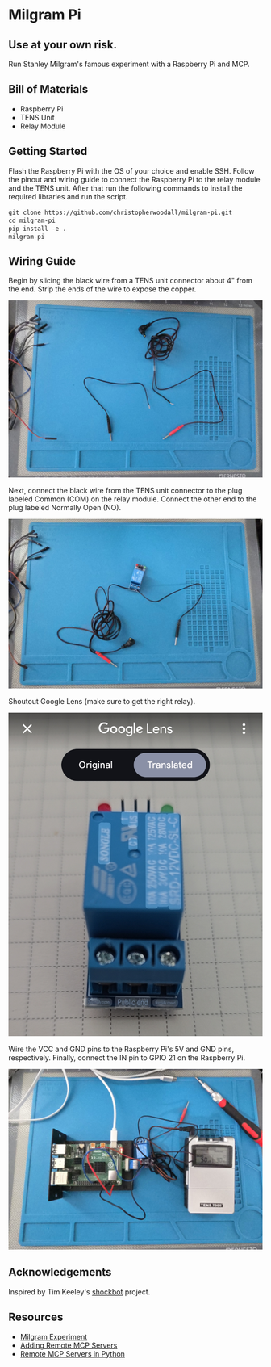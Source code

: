 # Milgram Pi
## Use at your own risk.
Run Stanley Milgram's famous experiment with a Raspberry Pi and MCP.

## Bill of Materials
- Raspberry Pi
- TENS Unit
- Relay Module

## Getting Started
Flash the Raspberry Pi with the OS of your choice and enable SSH. Follow the pinout and wiring guide to connect the Raspberry Pi to the relay module and the TENS unit. After that run the following commands to install the required libraries and run the script.

```
git clone https://github.com/christopherwoodall/milgram-pi.git
cd milgram-pi
pip install -e .
milgram-pi
```

## Wiring Guide

Begin by slicing the black wire from a TENS unit connector about 4" from the end. Strip the ends of the wire to expose the copper.

![](docs/step1.jpg)


Next, connect the black wire from the TENS unit connector to the plug labeled Common (COM) on the relay module. Connect the other end to the plug labeled Normally Open (NO).

![](docs/step2.jpg)


Shoutout Google Lens (make sure to get the right relay).

![](docs/lens.jpg)


Wire the VCC and GND pins to the Raspberry Pi's 5V and GND pins, respectively. Finally, connect the IN pin to GPIO 21 on the Raspberry Pi.

![](docs/final.jpg)


## Acknowledgements
Inspired by Tim Keeley's [shockbot](https://www.instructables.com/Shockbot/) project.


## Resources
- [Milgram Experiment](https://en.wikipedia.org/wiki/Milgram_experiment)
- [Adding Remote MCP Servers](https://support.anthropic.com/en/articles/11175166-getting-started-with-custom-integrations-using-remote-mcp)
- [Remote MCP Servers in Python](https://shivdeepak.com/posts/lets-write-a-remote-mcp-server/)
